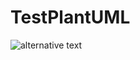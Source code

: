 # TestPlantUML
![alternative text](http://www.plantuml.com/plantuml/proxy?cache=no&src=https://github.com/rahulhalgekar/blob/master/component.txt)

